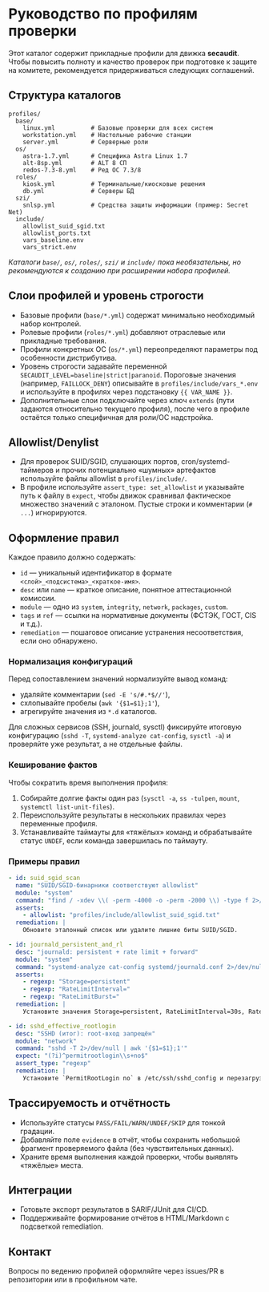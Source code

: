 # Руководство по профилям проверки

Этот каталог содержит прикладные профили для движка **secaudit**. Чтобы повысить полноту
и качество проверок при подготовке к защите на комитете, рекомендуется придерживаться
следующих соглашений.

## Структура каталогов

```
profiles/
  base/
    linux.yml          # Базовые проверки для всех систем
    workstation.yml    # Настольные рабочие станции
    server.yml         # Серверные роли
  os/
    astra-1.7.yml      # Специфика Astra Linux 1.7
    alt-8sp.yml        # ALT 8 СП
    redos-7.3-8.yml    # Ред ОС 7.3/8
  roles/
    kiosk.yml          # Терминальные/киосковые решения
    db.yml             # Серверы БД
  szi/
    snlsp.yml          # Средства защиты информации (пример: Secret Net)
  include/
    allowlist_suid_sgid.txt
    allowlist_ports.txt
    vars_baseline.env
    vars_strict.env
```

*Каталоги `base/`, `os/`, `roles/`, `szi/` и `include/` пока необязательны, но рекомендуются к созданию при
расширении набора профилей.*

## Слои профилей и уровень строгости

- Базовые профили (`base/*.yml`) содержат минимально необходимый набор контролей.
- Ролевые профили (`roles/*.yml`) добавляют отраслевые или прикладные требования.
- Профили конкретных ОС (`os/*.yml`) переопределяют параметры под особенности дистрибутива.
- Уровень строгости задавайте переменной `SECAUDIT_LEVEL=baseline|strict|paranoid`. Пороговые
  значения (например, `FAILLOCK_DENY`) описывайте в `profiles/include/vars_*.env` и
  используйте в профилях через подстановку `{{ VAR_NAME }}`.
- Дополнительные слои подключайте через ключ `extends` (пути задаются относительно
  текущего профиля), после чего в профиле остаётся только специфичная для роли/ОС надстройка.

## Allowlist/Denylist

- Для проверок SUID/SGID, слушающих портов, cron/systemd-таймеров и прочих потенциально «шумных»
  артефактов используйте файлы allowlist в `profiles/include/`.
- В профиле используйте `assert_type: set_allowlist` и указывайте путь к файлу в `expect`, чтобы
  движок сравнивал фактическое множество значений с эталоном. Пустые строки и комментарии (`# ...`)
  игнорируются.

## Оформление правил

Каждое правило должно содержать:

- `id` — уникальный идентификатор в формате `<слой>_<подсистема>_<краткое-имя>`.
- `desc` или `name` — краткое описание, понятное аттестационной комиссии.
- `module` — одно из `system`, `integrity`, `network`, `packages`, `custom`.
- `tags` и `ref` — ссылки на нормативные документы (ФСТЭК, ГОСТ, CIS и т.д.).
- `remediation` — пошаговое описание устранения несоответствия, если оно обнаружено.

### Нормализация конфигураций

Перед сопоставлением значений нормализуйте вывод команд:

- удаляйте комментарии (`sed -E 's/#.*$//'`),
- схлопывайте пробелы (`awk '{$1=$1};1'`),
- агрегируйте значения из `*.d` каталогов.

Для сложных сервисов (SSH, journald, sysctl) фиксируйте итоговую конфигурацию (`sshd -T`,
`systemd-analyze cat-config`, `sysctl -a`) и проверяйте уже результат, а не отдельные файлы.

### Кеширование фактов

Чтобы сократить время выполнения профиля:

1. Собирайте долгие факты один раз (`sysctl -a`, `ss -tulpen`, `mount`, `systemctl list-unit-files`).
2. Переиспользуйте результаты в нескольких правилах через переменные профиля.
3. Устанавливайте таймауты для «тяжёлых» команд и обрабатывайте статус `UNDEF`, если команда
   завершилась по таймауту.

### Примеры правил

```yaml
- id: suid_sgid_scan
  name: "SUID/SGID-бинарники соответствуют allowlist"
  module: "system"
  command: "find / -xdev \\( -perm -4000 -o -perm -2000 \\) -type f 2>/dev/null | sort"
  asserts:
    - allowlist: "profiles/include/allowlist_suid_sgid.txt"
  remediation: |
    Обновите эталонный список или удалите лишние биты SUID/SGID.
```

```yaml
- id: journald_persistent_and_rl
  desc: "journald: persistent + rate limit + forward"
  module: "system"
  command: "systemd-analyze cat-config systemd/journald.conf 2>/dev/null | awk -F= '/^(Storage|SystemMaxUse|RateLimitInterval|RateLimitBurst|ForwardToSyslog)=/{print $1"="$2}'"
  asserts:
    - regexp: "Storage=persistent"
    - regexp: "RateLimitInterval="
    - regexp: "RateLimitBurst="
  remediation: |
    Установите значения Storage=persistent, RateLimitInterval=30s, RateLimitBurst=1000 в /etc/systemd/journald.conf.
```

```yaml
- id: sshd_effective_rootlogin
  desc: "SSHD (итог): root-вход запрещён"
  module: "network"
  command: "sshd -T 2>/dev/null | awk '{$1=$1};1'"
  expect: "(?i)^permitrootlogin\\s+no$"
  assert_type: "regexp"
  remediation: |
    Установите `PermitRootLogin no` в /etc/ssh/sshd_config и перезагрузите сервис.
```

## Трассируемость и отчётность

- Используйте статусы `PASS/FAIL/WARN/UNDEF/SKIP` для тонкой градации.
- Добавляйте поле `evidence` в отчёт, чтобы сохранить небольшой фрагмент проверяемого файла
  (без чувствительных данных).
- Храните время выполнения каждой проверки, чтобы выявлять «тяжёлые» места.

## Интеграции

- Готовьте экспорт результатов в SARIF/JUnit для CI/CD.
- Поддерживайте формирование отчётов в HTML/Markdown с подсветкой remediation.

## Контакт

Вопросы по ведению профилей оформляйте через issues/PR в репозитории или в профильном чате.
